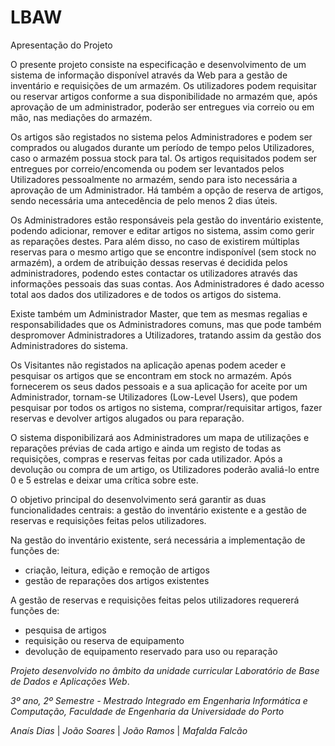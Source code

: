 # LBAW

Apresentação do Projeto

O presente projeto consiste na especificação e desenvolvimento de um sistema de informação disponível através da Web para a gestão de inventário e requisições de um armazém. Os utilizadores podem requisitar ou reservar artigos conforme a sua disponibilidade no armazém que, após aprovação de um administrador, poderão ser entregues via correio ou em mão, nas mediações do armazém.

Os artigos são registados no sistema pelos Administradores e podem ser comprados ou alugados durante um período de tempo pelos Utilizadores, caso o armazém possua stock para tal. Os artigos requisitados podem ser entregues por correio/encomenda ou podem ser levantados pelos Utilizadores pessoalmente no armazém, sendo para isto necessária a aprovação de um Administrador. Há também a opção de reserva de artigos, sendo necessária uma antecedência de pelo menos 2 dias úteis.

Os Administradores estão responsáveis pela gestão do inventário existente, podendo adicionar, remover e editar artigos no sistema, assim como gerir as reparações destes. Para além disso, no caso de existirem múltiplas reservas para o mesmo artigo que se encontre indisponível (sem stock no armazém), a ordem de atribuição dessas reservas é decidida pelos administradores, podendo estes contactar os utilizadores através das informações pessoais das suas contas. Aos Administradores é dado acesso total aos dados dos utilizadores e de todos os artigos do sistema.

Existe também um Administrador Master, que tem as mesmas regalias e responsabilidades que os Administradores comuns, mas que pode também despromover Administradores a Utilizadores, tratando assim da gestão dos Administradores do sistema.

Os Visitantes não registados na aplicação apenas podem aceder e pesquisar os artigos que se encontram em stock no armazém. Após fornecerem os seus dados pessoais e a sua aplicação for aceite por um Administrador, tornam-se Utilizadores (Low-Level Users), que podem pesquisar por todos os artigos no sistema, comprar/requisitar artigos, fazer reservas e devolver artigos alugados ou para reparação.

O sistema disponibilizará aos Administradores um mapa de utilizações e reparações prévias de cada artigo e ainda um registo de todas as requisições, compras e reservas feitas por cada utilizador. Após a devolução ou compra de um artigo, os Utilizadores poderão avaliá-lo entre 0 e 5 estrelas e deixar uma crítica sobre este.

O objetivo principal do desenvolvimento será garantir as duas funcionalidades centrais: a gestão do inventário existente e a gestão de reservas e requisições feitas pelos utilizadores.

Na gestão do inventário existente, será necessária a implementação de funções de:

- criação, leitura, edição e remoção de artigos
- gestão de reparações dos artigos existentes

A gestão de reservas e requisições feitas pelos utilizadores requererá funções de:

- pesquisa de artigos
- requisição ou reserva de equipamento
- devolução de equipamento reservado para uso ou reparação



_Projeto desenvolvido no âmbito da unidade curricular Laboratório de Base de Dados e Aplicações Web_.

_3º ano, 2º Semestre - Mestrado Integrado em Engenharia Informática e Computação, Faculdade de Engenharia da Universidade do Porto_

_Anaís Dias_ | _João Soares_ | _João Ramos_ | _Mafalda Falcão_

